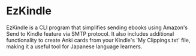 # EzKindle
EzKindle is a CLI program that simplifies sending ebooks using Amazon's Send to Kindle feature via SMTP protocol. It also includes additional functionality to create Anki cards from your Kindle's 'My Clippings.txt' file, making it a useful tool for Japanese language learners.
